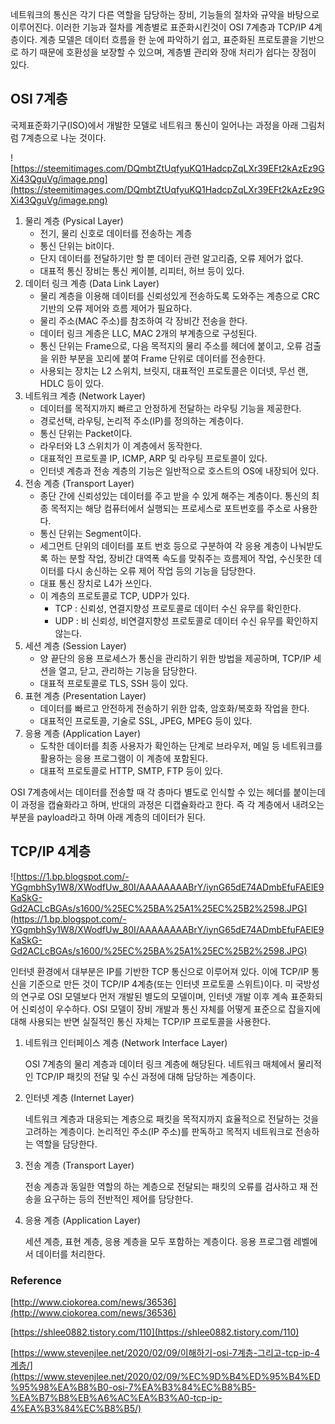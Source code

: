 네트워크의 통신은 각기 다른 역할을 담당하는 장비, 기능들의 절차와 규약을 바탕으로 이루어진다. 이러한 기능과 절차를 계층별로 표준화시킨것이 OSI 7계층과 TCP/IP 4계층이다. 계층 모델은 데이터 흐름을 한 눈에 파악하기 쉽고, 표준화된 프로토콜을 기반으로 하기 때문에 호환성을 보장할 수 있으며, 계층별 관리와 장애 처리가 쉽다는 장점이 있다.

## OSI 7계층

국제표준화기구(ISO)에서 개발한 모델로 네트워크 통신이 일어나는 과정을 아래 그림처럼 7계층으로 나눈 것이다.

![https://steemitimages.com/DQmbtZtUqfyuKQ1HadcpZqLXr39EFt2kAzEz9GXi43QguVg/image.png](https://steemitimages.com/DQmbtZtUqfyuKQ1HadcpZqLXr39EFt2kAzEz9GXi43QguVg/image.png)

1. 물리 계층 (Pysical Layer)
    - 전기, 물리 신호로 데이터를 전송하는 계층
    - 통신 단위는 bit이다.
    - 단지 데이터를 전달하기만 할 뿐 데이터 관련 알고리즘, 오류 제어가 없다.
    - 대표적 통신 장비는 통신 케이블, 리피터, 허브 등이 있다.
2. 데이터 링크 계층 (Data Link Layer)
    - 물리 계층을 이용해 데이터를 신뢰성있게 전송하도록 도와주는 계층으로 CRC 기반의 오류 제어와 흐름 제어가 필요하다.
    - 물리 주소(MAC 주소)를 참조하여 각 장비간 전송을 한다.
    - 데이터 링크 계층은 LLC, MAC 2개의 부계층으로 구성된다.
    - 통신 단위는 Frame으로, 다음 목적지의 물리 주소를 헤더에 붙이고, 오류 검출을 위한 부분을 꼬리에 붙여 Frame 단위로 데이터를 전송한다.
    - 사용되는 장치는 L2 스위치, 브릿지, 대표적인 프로토콜은  이더넷, 무선 랜, HDLC 등이 있다.
3. 네트워크 계층 (Network Layer)
    - 데이터를 목적지까지 빠르고 안정하게 전달하는 라우팅 기능을 제공한다.
    - 경로선택, 라우팅, 논리적 주소(IP)를 정의하는 계층이다.
    - 통신 단위는 Packet이다.
    - 라우터와 L3 스위치가 이 계층에서 동작한다.
    - 대표적인 프로토콜 IP, ICMP, ARP 및 라우팅 프로토콜이 있다.
    - 인터넷 계층과 전송 계층의 기능은 일반적으로 호스트의 OS에 내장되어 있다.
4. 전송 계층 (Transport Layer)
    - 종단 간에 신뢰성있는 데이터를 주고 받을 수 있게 해주는 계층이다. 통신의 최종 목적지는 해당 컴퓨터에서 실행되는 프로세스로 포트번호를 주소로 사용한다.
    - 통신 단위는 Segment이다.
    - 세그먼트 단위의 데이터를 포트 번호 등으로 구분하여 각 응용 계층이 나눠받도록 하는 분할 작업, 장비간 대역폭 속도를 맞춰주는 흐름제어 작업, 수신못한 데이터를 다시 송신하는 오류 제어 작업 등의 기능을 담당한다.
    - 대표 통신 장치로 L4가 쓰인다.
    - 이 계층의 프로토콜로 TCP, UDP가 있다.
        - TCP : 신뢰성, 연결지향성 프로토콜로 데이터 수신 유무를 확인한다.
        - UDP : 비 신뢰성, 비연결지향성 프로토콜로 데이터 수신 유무를 확인하지 않는다.
5. 세션 계층 (Session Layer)
    - 양 끝단의 응용 프로세스가 통신을 관리하기 위한 방법을 제공하며, TCP/IP 세션을 열고, 닫고, 관리하는 기능을 담당한다.
    - 대표적 프로토콜로 TLS, SSH 등이 있다.
6. 표현 계층 (Presentation Layer)
    - 데이터를 빠르고 안전하게 전송하기 위한 압축, 암호화/복호화 작업을 한다.
    - 대표적인 프로토콜, 기술로 SSL, JPEG, MPEG 등이 있다.
7. 응용 계층 (Application Layer)
    - 도착한 데이터를 최종 사용자가 확인하는 단계로 브라우저, 메일 등 네트워크를 활용하는 응용 프로그램이 이 계층에 포함된다.
    - 대표적 프로토콜로 HTTP, SMTP, FTP 등이 있다.

OSI 7계층에서는 데이터를 전송할 때 각 층마다 별도로 인식할 수 있는 헤더를 붙이는데 이 과정을 캡슐화라고 하며, 반대의 과정은 디캡슐화라고 한다. 즉 각 계층에서 내려오는 부분을 payload라고 하며 아래 계층의 데이터가 된다.

## TCP/IP 4계층

![https://1.bp.blogspot.com/-YGgmbhSy1W8/XWodfUw_80I/AAAAAAAABrY/iynG65dE74ADmbEfuFAElE9KaSkG-Gd2ACLcBGAs/s1600/%25EC%25BA%25A1%25EC%25B2%2598.JPG](https://1.bp.blogspot.com/-YGgmbhSy1W8/XWodfUw_80I/AAAAAAAABrY/iynG65dE74ADmbEfuFAElE9KaSkG-Gd2ACLcBGAs/s1600/%25EC%25BA%25A1%25EC%25B2%2598.JPG)

인터넷 환경에서 대부분은 IP를 기반한 TCP 통신으로 이루어져 있다. 이에 TCP/IP 통신을 기준으로 만든 것이 TCP/IP 4계층(또는 인터넷 프로토콜 스위트)이다. 미 국방성의 연구로 OSI 모델보다 먼저 개발된 별도의 모델이며, 인터넷 개발 이후 계속 표준화되어 신뢰성이 우수하다. OSI 모델이 장비 개발과 통신 자체를 어떻게 표준으로 잡을지에 대해 사용되는 반면 실질적인 통신 자체는 TCP/IP 프로토콜을 사용한다.

1. 네트워크 인터페이스 계층 (Network Interface Layer)

    OSI 7계층의 물리 계층과 데이터 링크 계층에 해당된다. 네트워크 매체에서 물리적인 TCP/IP 패킷의 전달 및 수신 과정에 대해 담당하는 계층이다.

2. 인터넷 계층 (Internet Layer)

    네트워크 계층과 대응되는 계층으로 패킷을 목적지까지 효율적으로 전달하는 것을 고려하는 계층이다. 논리적인 주소(IP 주소)를 판독하고 목적지 네트워크로 전송하는 역할을 담당한다.

3. 전송 계층 (Transport Layer)

    전송 계층과 동일한 역할의 하는 계층으로 전달되는 패킷의 오류를 검사하고 재 전송을 요구하는 등의 전반적인 제어를 담당한다.

4. 응용 계층 (Application Layer)

    세션 계층, 표현 계층, 응용 계층을 모두 포함하는 계층이다. 응용 프로그램 레벨에서 데이터를 처리한다.

### Reference

[http://www.ciokorea.com/news/36536](http://www.ciokorea.com/news/36536)

[https://shlee0882.tistory.com/110](https://shlee0882.tistory.com/110)

[https://www.stevenjlee.net/2020/02/09/이해하기-osi-7계층-그리고-tcp-ip-4계층/](https://www.stevenjlee.net/2020/02/09/%EC%9D%B4%ED%95%B4%ED%95%98%EA%B8%B0-osi-7%EA%B3%84%EC%B8%B5-%EA%B7%B8%EB%A6%AC%EA%B3%A0-tcp-ip-4%EA%B3%84%EC%B8%B5/)